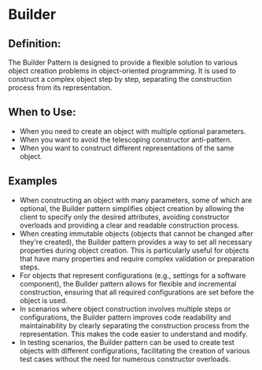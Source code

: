 # Builder
## Definition:
The Builder Pattern is designed to provide a flexible solution to various object creation problems in object-oriented programming. It is used to construct a complex object step by step, separating the construction process from its representation.
## When to Use:
- When you need to create an object with multiple optional parameters.
- When you want to avoid the telescoping constructor anti-pattern.
- When you want to construct different representations of the same object.

## Examples
- When constructing an object with many parameters, some of which are optional, the Builder pattern simplifies object creation by allowing the client to specify only the desired attributes, avoiding constructor overloads and providing a clear and readable construction process.
- When creating immutable objects (objects that cannot be changed after they're created), the Builder pattern provides a way to set all necessary properties during object creation. This is particularly useful for objects that have many properties and require complex validation or preparation steps.
- For objects that represent configurations (e.g., settings for a software component), the Builder pattern allows for flexible and incremental construction, ensuring that all required configurations are set before the object is used.
- In scenarios where object construction involves multiple steps or configurations, the Builder pattern improves code readability and maintainability by clearly separating the construction process from the representation. This makes the code easier to understand and modify.
- In testing scenarios, the Builder pattern can be used to create test objects with different configurations, facilitating the creation of various test cases without the need for numerous constructor overloads.